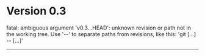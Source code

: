 # Version 0.3
fatal: ambiguous argument 'v0.3...HEAD': unknown revision or path not in the working tree.
Use '--' to separate paths from revisions, like this:
'git <command> [<revision>...] -- [<file>...]'

----------


